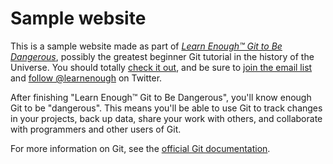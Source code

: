 # Sample website

This is a sample website made as part of [*Learn Enough™ Git to Be
Dangerous*](http://learnenough.com/git-tutorial), possibly the greatest beginner
Git tutorial in the history of the Universe. You should totally [check it
out](http://learnenough.com/git-tutorial), and be sure to [join the email
list](http://learnenough.com/#email_list) and
[follow @learnenough](http://twitter.com/learnenough) on Twitter.

After finishing "Learn Enough™ Git to Be
Dangerous", you'll know enough Git to be "dangerous". This means you'll be able
to use Git to track changes in your projects, back up data, share your work
with others, and collaborate with programmers and other users of Git.

For more information on Git, see the [official Git documentation](https://git-scm.com/).
